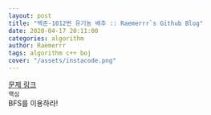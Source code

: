 ```yaml
---  
layout: post  
title: "백준-1012번 유기농 배추 :: Raemerrr`s Github Blog"  
date: 2020-04-17 20:11:00  
categories: algorithm  
author: Raemerrr  
tags: algorithm c++ boj 
cover: "/assets/instacode.png"  
---  
```

<a href="https://www.acmicpc.net/problem/1012" target="_blank">문제 링크</a>     
`핵심`  
BFS를 이용하라!  
<script src="https://gist.github.com/Raemerrr/495b9a3d8932155eb26e73be5cf79f92.js"></script>